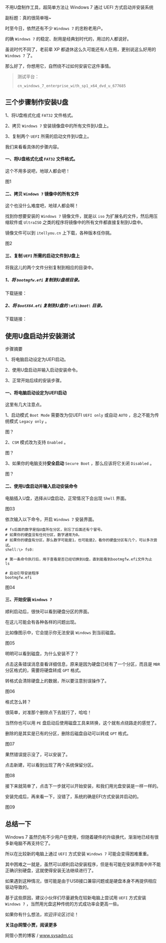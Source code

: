不用U盘制作工具，超简单方法让 Windows 7 通过 UEFI 方式启动并安装系统

副标题：真的很简单哦~



时至今日，依然还有不少 `Windows 7` 的忠粉老用户。

的确 `Windows 7` 的稳定、耐用是经典划时代的，用过的人都说好。

虽说时代不同了，老前辈 XP 都退休这么久可能还有人在用，更别说这么好用的 `Windows 7` 了。

那么好了，你想用它，自然绕不过如何安装它这件事情。







> 测试平台：
>
> `cn_windows_7_enterprise_with_sp1_x64_dvd_u_677685`



## 三个步骤制作安装U盘

1、将U盘格式化成 `FAT32` 文件格式。

2、拷贝 `Windows 7` 安装镜像盘中的所有文件到U盘上。

3、复制两个 `UEFI` 所需的启动文件到U盘上。

我们来看看具体的步骤内容。



#### 一、将U盘格式化成 `FAT32` 文件格式。

这个不用多说吧，地球人都会吧！

图1



#### 二、拷贝 `Windows 7` 镜像中的所有文件

这个也没什么难度吧，地球人都会啊！

找到你想要安装的 `Windows 7` 镜像文件，就是以 `iso` 为扩展名的文件，然后用压缩软件或 `UltraISO` 之类的程序将镜像中的所有文件都直接复制到U盘中。

镜像文件可以到 `itellyou.cn` 上下载，各种版本任你挑。

图2



#### 三、复制 `UEFI` 所需的启动文件到U盘上

将我这儿的两个文件分别复制到相应的目录中。



##### 1、将 `bootmgfw.efi` 复制到U盘根目录。

下载链接：



##### 2、将 `BootX64.efi` 复制到U盘的 `\efi\boot\` 目录。

下载链接：





## 使用U盘启动并安装测试

步骤摘要

1、将电脑启动设定为UEFI启动。

2、使用U盘启动并输入启动安装命令。

3、正常开始后续的安装步骤。



#### 一、将电脑启动设定为UEFI启动

这里有几大注意点。

1、启动模式 `Boot Mode` 需要改为仅UEFI `UEFI only` 或自动 `AUTO` ，总之不能为传统模式 `Legacy only` 。

图？



2、`CSM` 模式改为支持 `Enabled` 。

图？



3、如果你的电脑支持**安全启动** `Secure Boot` ，那么应该将它关闭 `Disabled` 。

图？



#### 二、使用U盘启动并输入启动安装命令

电脑插入U盘，选择从U盘启动，正常情况下会出现 `Shell` 界面。

图03



依次输入以下命令，开启 `Windows 7` 安装界面。

```
# fs后面的数字是指U盘所在分区，别忘了后面还有个冒号。
# 如果你的硬盘没有任何分区，数字通常为0。
# 如果你的硬盘有分区，那么数字可能是1，也可能是2，看你的硬盘分区有几个，可以多次尝试。
shell:\> fs0:

# 第一条命令执行后，用于查看是否已经切换到U盘，直到能看到bootmgfw.efi文件为止
ls

# 启动引导安装程序
bootmgfw.efi
```

图04



#### 三、开始安装 `Windows 7`

顺利启动后，很快可以看到硬盘分区的界面。

在这儿可能会有各种各样的问题出现。

比如像图示中，它会提示你无法安装 `Windows` 到当前磁盘。

图05



明明可以看到磁盘，为什么安装不了？

点击这条错误消息查看详细信息，原来是因为硬盘已经有了一个分区，而且是 `MBR` 分区格式的，需要将硬盘转成 `GPT` 格式。

转格式会清除硬盘上的数据，所以要注意别误操作了。

图06



格式怎么转？

很简单，对准那个删除点下去就行了，哈哈！

当然你也可以用 `PE` 盘启动后使用磁盘工具来转换，这个就有点绕路走的感觉了。

删除的是其实是已有的分区，删除后磁盘自动可以转成 `GPT` 格式。

图07



果然错误提示没了，可以安装了。

点击新建，可以看到出现了两个系统保留分区。

图08



接下来就简单了，点击下一步就可以开始安装，和我们用光盘安装是一样一样的。

安装完成后，再来看一下，没错了，系统的确是EFI方式安装并启动的。

图09





## 总结一下

Windows 7 虽然仍有不少用户在使用，但随着硬件的升级换代，渐渐地已经有很多新电脑不再支持它了。

所以在比较新的电脑上通过 `UEFI` 方式安装 `Windows 7` 可能会变得困难重重。

其中困难之一就是，虽然可以顺利启动安装程序，但是有可能在安装界面中并不能正确识别硬盘，这就使得安装无法继续进行了。

如果遇到这种情况，很可能是由于USB接口兼容问题或是硬盘本身不再提供相应驱动导致的。

基于这些原因，建议小伙伴们尽量避免在较新电脑上尝试用 `UEFI` 方式安装 `Windows 7` ，当然用光盘这种传统的方式成功率会更高一些。

如果你有什么想法，欢迎评论区讨论！



**关注@网管小贾，阅读更多**

网管小贾的博客 / www.sysadm.cc